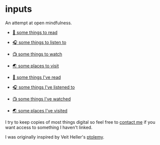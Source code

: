 # inputs

An attempt at open mindfulness.

- [📖 some things to read](reading.md)
- [🎧 some things to listen to](listening.md)
- [📺 some things to watch](watching.md)
- [🌏 some places to visit](visiting.md)


- [📖 some things I've read](read.md)
- [🎧 some things I've listened to](listened.md)
- [📺 some things I've watched](watched.md)
- [🌏 some places I've visited](visited.md)

I try to keep copies of most things digital so feel free to [contact me](http://tomisme.com) if you want access to something I haven't linked.

I was originally inspired by Veit Heller's [ptolemy](https://github.com/hellerve/ptolemy).
